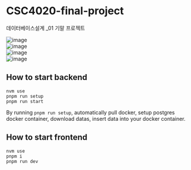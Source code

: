 # CSC4020-final-project

데이터베이스설계 \_01 기말 프로젝트

![image](https://github.com/user-attachments/assets/bc892f88-cd42-44d2-acbc-574399ed9538)  
![image](https://github.com/user-attachments/assets/cc29303d-b187-4510-be9c-4ab13af7c5f5)  
![image](https://github.com/user-attachments/assets/6700e675-d7c9-444f-a003-a79996421e60)  
![image](https://github.com/user-attachments/assets/1e493d7c-9d0c-4586-9fe4-f722e9b7f398)  


## How to start backend

```
nvm use
pnpm run setup
pnpm run start
```

By running `pnpm run setup`, automatically pull docker, setup postgres docker container, download datas, insert data into your docker container.

## How to start frontend

```
nvm use
pnpm i
pnpm run dev
```

